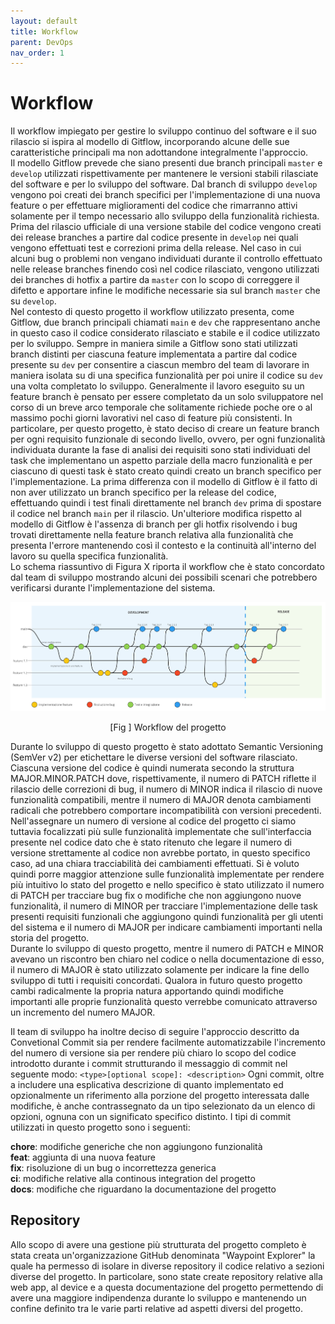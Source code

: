 ```yaml
---
layout: default
title: Workflow
parent: DevOps
nav_order: 1
---
```


# Workflow

Il workflow impiegato per gestire lo sviluppo continuo del software e il suo rilascio si ispira al modello di Gitflow, incorporando alcune delle sue caratteristiche principali ma non adottandone integralmente l'approccio.\
Il modello Gitflow prevede che siano presenti due branch principali ```master``` e ```develop``` utilizzati rispettivamente per mantenere le versioni stabili rilasciate del software e per lo sviluppo del software.
Dal branch di sviluppo ```develop``` vengono poi creati dei branch specifici per l'implementazione di una nuova feature o per effettuare miglioramenti del codice che rimarranno attivi solamente per il tempo necessario allo sviluppo della funzionalità richiesta.
Prima del rilascio ufficiale di una versione stabile del codice vengono creati dei release branches a partire dal codice presente in ```develop``` nei quali vengono effettuati test e correzioni prima della release.
Nel caso in cui alcuni bug o problemi non vengano individuati durante il controllo effettuato nelle release branches finendo così nel codice rilasciato, vengono utilizzati dei branches di hotfix a partire da ```master``` con lo scopo di correggere il difetto e apportare infine le modifiche necessarie sia sul branch ```master``` che su ```develop```.\
Nel contesto di questo progetto il workflow utilizzato presenta, come Gitflow, due branch principali chiamati ```main``` e ```dev``` che rappresentano anche in questo caso il codice considerato rilasciato e stabile e il codice utilizzato per lo sviluppo. Sempre in maniera simile a Gitflow sono stati utilizzati branch distinti per ciascuna feature implementata a partire dal codice presente su ```dev``` per consentire a ciascun membro del team di lavorare in maniera isolata su di una specifica funzionalità per poi unire il codice su ```dev``` una volta completato lo sviluppo.
Generalmente il lavoro eseguito su un feature branch è pensato per essere completato da un solo sviluppatore nel corso di un breve arco temporale che solitamente richiede poche ore o al massimo pochi giorni lavorativi nel caso di feature più consistenti. In particolare, per questo progetto, è stato deciso di creare un feature branch per ogni requisito funzionale di secondo livello, ovvero, per ogni funzionalità individuata durante la fase di analisi dei requisiti sono stati individuati del task che implementano un aspetto parziale della macro funzionalità e per ciascuno di questi task è stato creato quindi creato un branch specifico per l'implementazione.
La prima differenza con il modello di Gitflow è il fatto di non aver utilizzato un branch specifico per la release del codice, effettuando quindi i test finali direttamente nel branch ```dev``` prima di spostare il codice nel branch ```main``` per il rilascio.
Un'ulteriore modifica rispetto al modello di Gitflow è l'assenza di branch per gli hotfix risolvendo i bug trovati direttamente nella feature branch relativa alla funzionalità che presenta l'errore mantenendo così il contesto e la continuità all'interno del lavoro su quella specifica funzionalità.\
Lo schema riassuntivo di Figura X riporta il workflow che è stato concordato dal team di sviluppo  mostrando alcuni dei possibili scenari che potrebbero verificarsi durante l'implementazione del sistema.

<div align="center">
    <img src="../../img/workflow.png" alt="Workflow del progetto">
    <p align="center" id="fig99">[Fig ] Workflow del progetto</p>
</div>

Durante lo sviluppo di questo progetto è stato adottato Semantic Versioning (SemVer v2) per etichettare le diverse versioni del software rilasciato. Ciascuna versione del codice è quindi numerata secondo la struttura MAJOR.MINOR.PATCH dove, rispettivamente, il numero di PATCH riflette il rilascio delle correzioni di bug, il numero di MINOR indica il rilascio di nuove funzionalità compatibili, mentre il numero di MAJOR denota cambiamenti radicali che potrebbero comportare incompatibilità con versioni precedenti.\
Nell'assegnare un numero di versione al codice del progetto ci siamo tuttavia focalizzati più sulle funzionalità implementate che sull'interfaccia presente nel codice dato che è stato ritenuto che legare il numero di versione strettamente al codice non avrebbe portato, in questo specifico caso, ad una chiara tracciabilità dei cambiamenti effettuati. Si è voluto quindi porre maggior attenzione sulle funzionalità implementate per rendere più intuitivo lo stato del progetto e nello specifico è stato utilizzato il numero di PATCH per tracciare bug fix o modifiche che non aggiungono nuove funzionalità, il numero di MINOR per tracciare l'implementazione delle task presenti requisiti funzionali che aggiungono quindi funzionalità per gli utenti del sistema e il numero di MAJOR per indicare cambiamenti importanti nella storia del progetto.\
Durante lo sviluppo di questo progetto, mentre il numero di PATCH e MINOR avevano un riscontro ben chiaro nel codice o nella documentazione di esso, il numero di MAJOR è stato utilizzato solamente per indicare la fine dello sviluppo di tutti i requisiti concordati. Qualora in futuro questo progetto cambi radicalmente la propria natura apportando quindi modifiche importanti alle proprie funzionalità questo verrebbe comunicato attraverso un incremento del numero MAJOR.

Il team di sviluppo ha inoltre deciso di seguire l'approccio descritto da Convetional Commit sia per rendere facilmente automatizzabile l'incremento del numero di versione sia per rendere più chiaro lo scopo del codice introdotto durante i commit strutturando il messaggio di commit nel seguente modo: ```<type>[optional scope]: <description>```
Ogni commit, oltre a includere una esplicativa descrizione di quanto implementato ed opzionalmente un riferimento alla porzione del progetto interessata dalle modifiche, è anche contrassegnato da un tipo selezionato da un elenco di opzioni, ognuna con un significato specifico distinto.
I tipi di commit utilizzati in questo progetto sono i seguenti:

**chore**: modifiche generiche che non aggiungono funzionalità\
**feat**: aggiunta di una nuova feature\
**fix**: risoluzione di un bug o incorrettezza generica\
**ci**: modifiche relative alla continous integration del progetto\
**docs**: modifiche che riguardano la documentazione del progetto

## Repository
Allo scopo di avere una gestione più strutturata del progetto completo è stata creata un'organizzazione GitHub denominata "Waypoint Explorer" la quale ha permesso di isolare in diverse repository il codice relativo a sezioni diverse del progetto. In particolare, sono state create repository relative alla web app, al device e a questa documentazione del progetto permettendo di avere una maggiore indipendenza durante lo sviluppo e mantenendo un confine definito tra le varie parti relative ad aspetti diversi del progetto.
